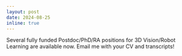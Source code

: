 ```yaml
---
layout: post
date: 2024-08-25
inline: true
---
```


Several fully funded Postdoc/PhD/RA positions for 3D Vision/Robot Learning are available now. Email me with your CV and transcripts!
